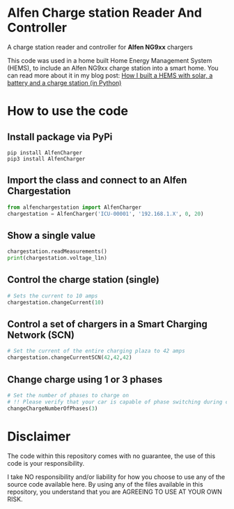 # Alfen Charge station Reader And Controller
A charge station reader and controller for **Alfen NG9xx** chargers 

This code was used in a home built Home Energy Management System (HEMS), to include an Alfen NG9xx charge station into a smart home. You can read more about it in my blog post: [How I built a HEMS with solar, a battery and a charge station (in Python)](https://medium.com/@harmvandenbrink/how-i-built-a-hems-with-solar-a-battery-and-a-charge-station-in-python-d5b51e60fd1c?source=friends_link&sk=f5e9302a02ea29065c3f677ecf1b8ed8)

# How to use the code

## Install package via PyPi
```https://pypi.org/project/AlfenCharger/
pip install AlfenCharger
pip3 install AlfenCharger
```

## Import the class and connect to an Alfen Chargestation

```python
from alfenchargestation import AlfenCharger
chargestation = AlfenCharger('ICU-00001', '192.168.1.X', 0, 20)

```

## Show a single value

```python
chargestation.readMeasurements()
print(chargestation.voltage_l1n)
```

## Control the charge station (single)

```python
# Sets the current to 10 amps
chargestation.changeCurrent(10)
```

## Control a set of chargers in a Smart Charging Network (SCN)

```python
# Set the current of the entire charging plaza to 42 amps
chargestation.changeCurrentSCN(42,42,42)
```

## Change charge using 1 or 3 phases

```python
# Set the number of phases to charge on
# !! Please verify that your car is capable of phase switching during charging !!
changeChargeNumberOfPhases(3)
```

# Disclaimer

The code within this repository comes with no guarantee, the use of this code is your responsibility.

I take NO responsibility and/or liability for how you choose to use any of the source code available here. By using any of the files available in this repository, you understand that you are AGREEING TO USE AT YOUR OWN RISK.
